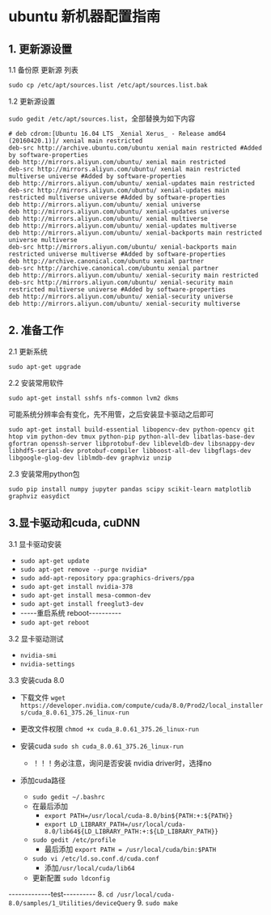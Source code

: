 # ubuntu 新机器配置指南
## 1. 更新源设置
1.1 备份原 更新源 列表

`sudo cp /etc/apt/sources.list /etc/apt/sources.list.bak`

1.2 更新源设置

`sudo gedit /etc/apt/sources.list`，全部替换为如下内容

```
# deb cdrom:[Ubuntu 16.04 LTS _Xenial Xerus_ - Release amd64 (20160420.1)]/ xenial main restricted  
deb-src http://archive.ubuntu.com/ubuntu xenial main restricted #Added by software-properties  
deb http://mirrors.aliyun.com/ubuntu/ xenial main restricted  
deb-src http://mirrors.aliyun.com/ubuntu/ xenial main restricted multiverse universe #Added by software-properties  
deb http://mirrors.aliyun.com/ubuntu/ xenial-updates main restricted  
deb-src http://mirrors.aliyun.com/ubuntu/ xenial-updates main restricted multiverse universe #Added by software-properties  
deb http://mirrors.aliyun.com/ubuntu/ xenial universe  
deb http://mirrors.aliyun.com/ubuntu/ xenial-updates universe  
deb http://mirrors.aliyun.com/ubuntu/ xenial multiverse  
deb http://mirrors.aliyun.com/ubuntu/ xenial-updates multiverse  
deb http://mirrors.aliyun.com/ubuntu/ xenial-backports main restricted universe multiverse  
deb-src http://mirrors.aliyun.com/ubuntu/ xenial-backports main restricted universe multiverse #Added by software-properties  
deb http://archive.canonical.com/ubuntu xenial partner  
deb-src http://archive.canonical.com/ubuntu xenial partner  
deb http://mirrors.aliyun.com/ubuntu/ xenial-security main restricted  
deb-src http://mirrors.aliyun.com/ubuntu/ xenial-security main restricted multiverse universe #Added by software-properties  
deb http://mirrors.aliyun.com/ubuntu/ xenial-security universe  
deb http://mirrors.aliyun.com/ubuntu/ xenial-security multiverse  
```
## 2. 准备工作
2.1 更新系统

`sudo apt-get upgrade`

2.2 安装常用软件

`sudo apt-get install sshfs nfs-common lvm2 dkms`

可能系统分辨率会有变化，先不用管，之后安装显卡驱动之后即可

`sudo apt-get install build-essential libopencv-dev python-opencv git htop vim python-dev tmux python-pip python-all-dev libatlas-base-dev gfortran openssh-server libprotobuf-dev libleveldb-dev libsnappy-dev libhdf5-serial-dev protobuf-compiler libboost-all-dev libgflags-dev libgoogle-glog-dev liblmdb-dev graphviz unzip`

2.3 安装常用python包

`sudo pip install numpy jupyter pandas scipy scikit-learn matplotlib graphviz easydict`

## 3.显卡驱动和cuda, cuDNN
3.1 显卡驱动安装
- `sudo apt-get update`
- `sudo apt-get remove --purge nvidia*`
- `sudo add-apt-repository ppa:graphics-drivers/ppa`
- `sudo apt-get install nvidia-378`
- `sudo apt-get install mesa-common-dev`
- `sudo apt-get install freeglut3-dev`
- -----重启系统 reboot----------
- `sudo apt-get reboot`

3.2 显卡驱动测试
- `nvidia-smi`
- `nvidia-settings`

3.3 安装cuda 8.0
- 下载文件 `wget https://developer.nvidia.com/compute/cuda/8.0/Prod2/local_installers/cuda_8.0.61_375.26_linux-run`

- 更改文件权限 `chmod +x cuda_8.0.61_375.26_linux-run`
- 安装cuda `sudo sh cuda_8.0.61_375.26_linux-run`
  - ！！！务必注意，询问是否安装 nvidia driver时，选择no
- 添加cuda路径
  - `sudo gedit ~/.bashrc`
  - 在最后添加
    - `export PATH=/usr/local/cuda-8.0/bin${PATH:+:${PATH}}`
    - `export LD_LIBRARY_PATH=/usr/local/cuda-8.0/lib64${LD_LIBRARY_PATH:+:${LD_LIBRARY_PATH}}`
  - `sudo gedit /etc/profile`
    - 最后添加 `export PATH = /usr/local/cuda/bin:$PATH`
  - `sudo vi /etc/ld.so.conf.d/cuda.conf`
    - 添加`/usr/local/cuda/lib64`
  - 更新配置 `sudo ldconfig`
  
-------------test----------
8. `cd /usr/local/cuda-8.0/samples/1_Utilities/deviceQuery`
9. `sudo make`
